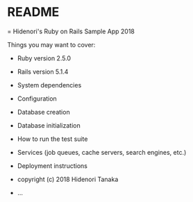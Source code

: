# README

= Hidenori's Ruby on Rails Sample App 2018

Things you may want to cover:

* Ruby version 2.5.0

* Rails version 5.1.4

* System dependencies

* Configuration

* Database creation

* Database initialization

* How to run the test suite

* Services (job queues, cache servers, search engines, etc.)

* Deployment instructions

* copyright (c) 2018 Hidenori Tanaka

* ...
